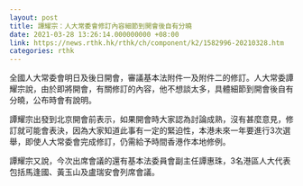 ```yaml
---
layout: post
title: 譚耀宗：人大常委會修訂內容細節到開會後自有分曉
date: 2021-03-28 13:26:14.000000000 +08:00
link: https://news.rthk.hk/rthk/ch/component/k2/1582996-20210328.htm
categories: rthk
---
```


全國人大常委會明日及後日開會，審議基本法附件一及附件二的修訂。人大常委譚耀宗說，由於即將開會，有關修訂的內容，他不想談太多，具體細節到開會後自有分曉，公布時會有說明。

譚耀宗出發到北京開會前表示，如果開會時大家認為討論成熟，沒有甚麼意見，修訂就可能會表決，因為大家知道此事有一定的緊迫性，本港未來一年要進行3次選舉，即使人大常委會完成修訂，仍需給予時間香港作本地修例。

譚耀宗又說，今次出席會議的還有基本法委員會副主任譚惠珠，3名港區人大代表包括馬逢國、黃玉山及盧瑞安會列席會議。
